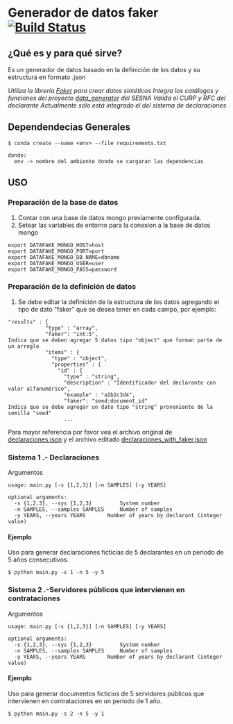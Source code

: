 # Generador de datos faker [![Build Status](https://travis-ci.org/PDNMX/data_faker.svg?branch=master)](https://travis-ci.org/PDNMX/data_faker)


## ¿Qué es y para qué sirve?
Es un generador de datos basado en la definición de los datos y su estructura en formato .json

*Utiliza la librería [Faker] para crear datos sintéticos*
*Integra los catálogos y funciones del proyecto [data_generator] del SESNA*
*Valida el CURP y RFC del declarante*
*Actualmente sólo está integrado el del sistema de declaraciones*

## Dependendecias Generales
```
$ conda create --name <env> --file requirements.txt

donde:
  env -> nombre del ambiente donde se cargaran las dependencias
```


## USO
### Preparación de la base de datos
1. Contar con una base de datos mongo previamente configurada.
2. Setear las variables de entorno para la conexion a la base de datos mongo
```
export DATAFAKE_MONGO_HOST=host
export DATAFAKE_MONGO_PORT=port
export DATAFAKE_MONGO_DB_NAME=dbname
export DATAFAKE_MONGO_USER=user
export DATAFAKE_MONGO_PASS=password
```
### Preparación de la definición de datos
1. Se debe editar la definición de la estructura de los datos agregando el tipo de dato "faker" que se desea tener en cada campo, por ejemplo:

```
"results" : {
            "type" : "array",
            "faker": "int:5",                                                           Indica que se deben agregar 5 datos tipo "object" que forman parte de un arreglo
            "items" : {
              "type" : "object",
              "properties" : {
                "id" : {
                  "type" : "string",
                  "description" : "Identificador del declarante con valor alfanumérico",
                  "example" : "a1b2c3d4",
                  "faker": "seed:document_id"                                          Indica que se debe agregar un dato tipo "string" proveniente de la semilla "seed"  
                  ...
```
Para mayor referencia por favor vea el archivo original de [declaraciones.json] y el archivo editado [declaraciones_with_faker.json]


### Sistema 1 .- Declaraciones

Argumentos
```
usage: main.py [-s {1,2,3}] [-n SAMPLES] [-y YEARS]

optional arguments:
  -s {1,2,3}, --sys {1,2,3}         System number
  -n SAMPLES, --samples SAMPLES     Number of samples
  -y YEARS, --years YEARS       Number of years by declarant (integer value)
```
#### Ejemplo

Uso para generar declaraciones ficticias de 5 declarantes en un periodo de 5 años consecutivos.
```
$ python main.py -s 1 -n 5 -y 5

```

### Sistema 2 .-Servidores públicos que intervienen en contrataciones

Argumentos
```
usage: main.py [-s {1,2,3}] [-n SAMPLES] [-y YEARS]

optional arguments:
  -s {1,2,3}, --sys {1,2,3}         System number
  -n SAMPLES, --samples SAMPLES     Number of samples
  -y YEARS, --years YEARS       Number of years by declarant (integer value)
```
#### Ejemplo

Uso para generar documentos ficticios de 5 servidores públicos que intervienen en contrataciones en un periodo de 1 año.
```
$ python main.py -s 2 -n 5 -y 1

```


[//]: # (These are reference links used in the body of this note and get stripped out when the markdown processor does its job. There is no need to format nicely because it shouldn't be seen.)


   [Faker]: <https://github.com/joke2k/faker/>
   [data_generator]: <https://github.com/PDNMX/data_generator>
   [declaraciones.json]: <https://github.com/PDNMX/data_faker/blob/master/oas/declaraciones.json>
   [declaraciones_with_faker.json]: <https://github.com/PDNMX/data_faker/blob/master/oas/declaraciones_with_faker.json>
   
